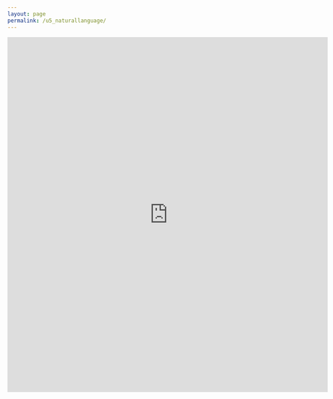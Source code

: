```yaml
---
layout: page
permalink: /u5_naturallanguage/
---
```

<iframe src="https://docs.google.com/forms/d/e/1FAIpQLSe9aRbzSiugpzYvAgfoLgMYDTyC4VXNeXQzDhleFLAGNGE79g/viewform?embedded=true" width="720" height="800" frameborder="0" marginheight="0" marginwidth="0">Wird geladen...</iframe>
